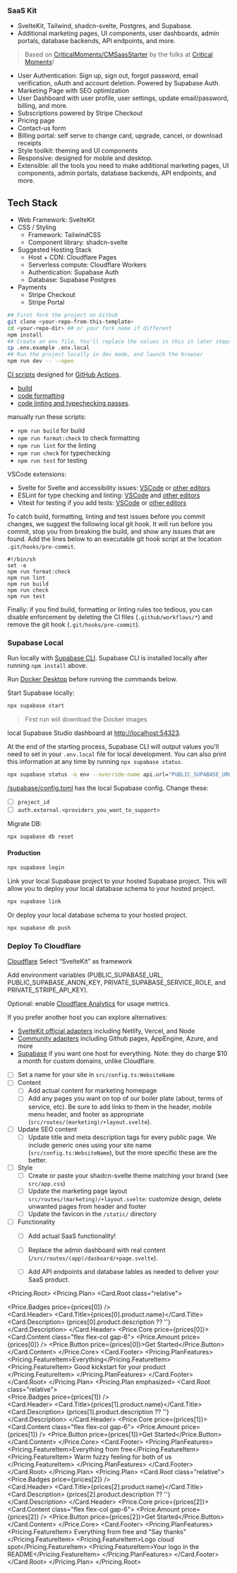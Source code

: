 ### SaaS Kit 

- SvelteKit, Tailwind, shadcn-svelte, Postgres, and Supabase.
- Additional marketing pages, UI components, user dashboards, admin portals, database backends, API endpoints, and more.

> Based on [CriticalMoments/CMSaasStarter](https://github.com/CriticalMoments/CMSaasStarter) by the folks at [Critical Moments](https://criticalmoments.io)!

- User Authentication: Sign up, sign out, forgot password, email verification, oAuth and account deletion. Powered by Supabase Auth.
- Marketing Page with SEO optimization
- User Dashboard with user profile, user settings, update email/password, billing, and more.
- Subscriptions powered by Stripe Checkout
- Pricing page
- Contact-us form
- Billing portal: self serve to change card, upgrade, cancel, or download receipts
- Style toolkit: theming and UI components
- Responsive: designed for mobile and desktop.
- Extensible: all the tools you need to make additional marketing pages, UI components, admin portals, database backends, API endpoints, and more.


## Tech Stack

- Web Framework: SvelteKit
- CSS / Styling
  - Framework: TailwindCSS
  - Component library: shadcn-svelte
- Suggested Hosting Stack
  - Host + CDN: Cloudflare Pages
  - Serverless compute: Cloudflare Workers
  - Authentication: Supabase Auth
  - Database: Supabase Postgres
- Payments
  - Stripe Checkout
  - Stripe Portal


```sh
## First fork the project on Github
git clone <your-repo-from-this-template>
cd <your-repo-dir> ## or your fork name if different
npm install
## Create an env file. You'll replace the values in this in later steps.
cp .env.example .env.local
## Run the project locally in dev mode, and launch the browser
npm run dev -- --open
```

[CI scripts](https://aws.amazon.com/devops/continuous-integration/) designed for [GitHub Actions](https://github.com/features/actions). 

- [build](https://github.com/kizivat/saas-kit/blob/main/.github/workflows/build.yml)
- [code formatting](https://github.com/kizivat/saas-kit/blob/main/.github/workflows/format.yml) 
- [code linting and typechecking passes](https://github.com/kizivat/saas-kit/blob/main/.github/workflows/linting.yml).

manually run these scripts:
- `npm run build` for build
- `npm run format:check` to check formatting
- `npm run lint` for the linting
- `npm run check` for typechecking
- `npm run test` for testing

VSCode extensions:
- Svelte for Svelte and accessibility issues: [VSCode](https://marketplace.visualstudio.com/items?itemName=svelte.svelte-vscode) or [other editors](https://sveltesociety.dev/tools#editor-support)
- ESLint for type checking and linting: [VSCode](https://marketplace.visualstudio.com/items?itemName=dbaeumer.vscode-eslint) and [other editors](https://eslint.org/docs/latest/use/integrations)
- Vitest for testing if you add tests: [VSCode](https://marketplace.visualstudio.com/items?itemName=vitest.explorer) or [other editors](https://vitest.dev/guide/ide)

To catch build, formatting, linting and test issues before you commit changes, we suggest the following local git hook. It will run before you commit, stop you from breaking the build, and show any issues that are found. Add the lines below to an executable git hook script at the location `.git/hooks/pre-commit`.

```
#!/bin/sh
set -e
npm run format:check
npm run lint
npm run build
npm run check
npm run test
```

Finally: if you find build, formatting or linting rules too tedious, you can disable enforcement by deleting the CI files (`.github/workflows/*`) and remove the git hook (`.git/hooks/pre-commit`).


### Supabase Local

Run locally with [Supabase CLI](https://supabase.com/docs/guides/cli). Supabase CLI is installed locally after running `npm install` above.

Run [Docker Desktop](https://www.docker.com/products/docker-desktop) before running the commands below.

Start Supabase locally:

```sh
npx supabase start
```

> First run will download the Docker images

local Supabase Studio dashboard at [http://localhost:54323](http://localhost:54323).

At the end of the starting process, Supabase CLI will output values you'll need to set in your `.env.local` file for local development. You can also print this information at any time by running `npx supabase status`.

```sh
npx supabase status -o env --override-name api.url="PUBLIC_SUPABASE_URL" --override-name auth.anon_key="PUBLIC_SUPABASE_ANON_KEY" --override-name auth.service_role_key="PRIVATE_SUPABASE_SERVICE_ROLE"
```

[/supabase/config.toml](/supabase/config.toml) has the local Supabase config. Change these:

- [ ] `project_id`
- [ ] `auth.external.<providers_you_want_to_support>`

Migrate DB:

```sh
npx supabase db reset
```

#### Production

```sh
npx supabase login
```

Link your local Supabase project to your hosted Supabase project. This will allow you to deploy your local database schema to your hosted project.

```sh
npx supabase link
```

Or deploy your local database schema to your hosted project.

```sh
npx supabase db push
```

### Deploy To Cloudflare

[Cloudflare](https://developers.cloudflare.com/pages/framework-guides/deploy-a-svelte-site/#deploy-with-cloudflare-pages) Select “SvelteKit” as framework

Add environment variables (PUBLIC_SUPABASE_URL,
PUBLIC_SUPABASE_ANON_KEY, PRIVATE_SUPABASE_SERVICE_ROLE, and PRIVATE_STRIPE_API_KEY).

Optional: enable [Cloudflare Analytics](https://www.cloudflare.com/en-ca/application-services/products/analytics/) for usage metrics.

If you prefer another host you can explore alternatives:

- [SvelteKit official adapters](https://kit.svelte.dev/docs/adapters) including Netlify, Vercel, and Node
- [Community adapters](https://sveltesociety.dev/components#adapters) including Github pages, AppEngine, Azure, and more
- [Supabase](https://supabase.com/docs/guides/getting-started/quickstarts/sveltekit) if you want one host for everything. Note: they do charge $10 a month for custom domains, unlike Cloudflare.


- [ ] Set a name for your site in `src/config.ts:WebsiteName`
- [ ] Content
  - [ ] Add actual content for marketing homepage
  - [ ] Add any pages you want on top of our boiler plate (about, terms of service, etc). Be sure to add links to them in the header, mobile menu header, and footer as appropriate (`src/routes/(marketing)/+layout.svelte`).
- [ ] Update SEO content
  - [ ] Update title and meta description tags for every public page. We include generic ones using your site name (`src/config.ts:WebsiteName`), but the more specific these are the better.
- [ ] Style
  - [ ] Create or paste your shadcn-svelte theme matching your brand (see `src/app.css`)
  - [ ] Update the marketing page layout `src/routes/(marketing)/+layout.svelte`: customize design, delete unwanted pages from header and footer
  - [ ] Update the favicon in the `/static/` directory
- [ ] Functionality
  - [ ] Add actual SaaS functionality!
  - [ ] Replace the admin dashboard with real content (`/src/routes/(app)/dasboard/+page.svelte`).
  - [ ] Add API endpoints and database tables as needed to deliver your SaaS product.


<script lang="ts">
  import * as Pricing from '$lib/components/landing/pricing';
  import * as Card from '$lib/components/ui/card';
  import Stripe from 'stripe';
  import * as Price from '../../../../lib/components/price/index.js';

  type Price = Stripe.Price & {
    product: Stripe.Product;
  };
  export let prices: readonly [Price, Price, Price];
</script>

<Pricing.Root>
  <Pricing.Plan>
    <Card.Root class="relative">
      <div class="absolute right-5 top-1.5">
        <Price.Badges price={prices[0]} />
      </div>
      <Card.Header>
        <Card.Title>{prices[0].product.name}</Card.Title>
        <Card.Description>
          {prices[0].product.description ?? ''}
        </Card.Description>
      </Card.Header>
      <Price.Core price={prices[0]}>
        <Card.Content class="flex flex-col gap-6">
          <!-- <span class="text-5xl font-black tracking-tight">$0</span> -->
          <Price.Amount price={prices[0]} />
          <Price.Button price={prices[0]}>Get Started</Price.Button>
        </Card.Content>
      </Price.Core>
      <Card.Footer>
        <Pricing.PlanFeatures>
          <Pricing.FeatureItem>Everything</Pricing.FeatureItem>
          <Pricing.FeatureItem>
            Good kickstart for your product
          </Pricing.FeatureItem>
        </Pricing.PlanFeatures>
      </Card.Footer>
    </Card.Root>
  </Pricing.Plan>
  <Pricing.Plan emphasized>
    <Card.Root class="relative">
      <div class="absolute right-2 top-1.5">
        <Price.Badges price={prices[1]} />
      </div>
      <Card.Header>
        <Card.Title>{prices[1].product.name}</Card.Title>
        <Card.Description>
          {prices[1].product.description ?? ''}
        </Card.Description>
      </Card.Header>
      <Price.Core price={prices[1]}>
        <Card.Content class="flex flex-col gap-6">
          <!-- <span class="text-5xl font-black tracking-tight">$0</span> -->
          <Price.Amount price={prices[1]} />
          <Price.Button price={prices[1]}>Get Started</Price.Button>
        </Card.Content>
      </Price.Core>
      <Card.Footer>
        <Pricing.PlanFeatures>
          <Pricing.FeatureItem>Everything from free</Pricing.FeatureItem>
          <Pricing.FeatureItem>
            Warm fuzzy feeling for both of us
          </Pricing.FeatureItem>
        </Pricing.PlanFeatures>
      </Card.Footer>
    </Card.Root>
  </Pricing.Plan>
  <Pricing.Plan>
    <Card.Root class="relative">
      <div class="absolute right-2 top-1.5">
        <Price.Badges price={prices[2]} />
      </div>
      <Card.Header>
        <Card.Title>{prices[2].product.name}</Card.Title>
        <Card.Description>
          {prices[2].product.description ?? ''}
        </Card.Description>
      </Card.Header>
      <Price.Core price={prices[2]}>
        <Card.Content class="flex flex-col gap-6">
          <!-- <span class="text-5xl font-black tracking-tight">$0</span> -->
          <Price.Amount price={prices[2]} />
          <Price.Button price={prices[2]}>Get Started</Price.Button>
        </Card.Content>
      </Price.Core>
      <Card.Footer>
        <Pricing.PlanFeatures>
          <Pricing.FeatureItem>
            Everything from free and "Say thanks"
          </Pricing.FeatureItem>
          <Pricing.FeatureItem>Logo cloud spot</Pricing.FeatureItem>
          <Pricing.FeatureItem>Your logo in the README</Pricing.FeatureItem>
        </Pricing.PlanFeatures>
      </Card.Footer>
    </Card.Root>
  </Pricing.Plan>
</Pricing.Root>
